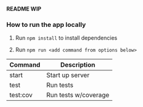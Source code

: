 **README WIP**

### How to run the app locally

1. Run `npm install` to install dependencies

2. Run `npm run <add command from options below>`

| Command     | Description          |
|-------------|----------------------|
| start       | Start up server      |
| test        | Run tests            |
| test:cov    | Run tests w/coverage |